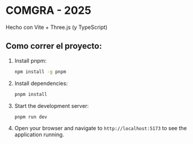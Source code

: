 # COMGRA - 2025

Hecho con Vite + Three.js (y TypeScript)

## Como correr el proyecto:

1. Install pnpm:
   ```bash
   npm install -g pnpm
   ```
2. Install dependencies:
   ```bash
   pnpm install
   ```
3. Start the development server:
   ```bash
   pnpm run dev
   ```
4. Open your browser and navigate to `http://localhost:5173` to see the application running.
